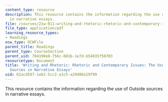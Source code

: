 ```yaml
---
content_type: resource
description: This resource contains the information regarding the use of Outside sources
  in narrative essays.
file: /courses/21w-011-writing-and-rhetoric-rhetoric-and-contemporary-issues-fall-2015/62acd5871eb25cc2a1c5a29406a19f99_MIT21W_011F15_Narrative.pdf
file_type: application/pdf
learning_resource_types:
- Readings
ocw_type: OCWFile
parent_title: Readings
parent_type: CourseSection
parent_uid: 704190e8-756c-601b-1e7d-b54035f50703
resourcetype: Document
title: 'Writing and Rhetoric: Rhetoric and Contemporary Issues: The Use of Outside
  Sources in Narrative Essays'
uid: 62acd587-1eb2-5cc2-a1c5-a29406a19f99
---
```

This resource contains the information regarding the use of Outside sources in narrative essays.

